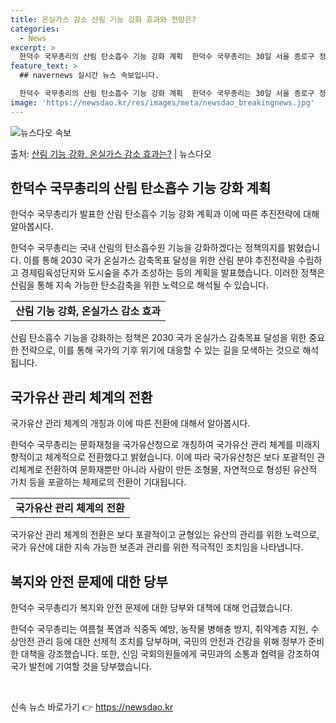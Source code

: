 ```yaml
---
title: 온실가스 감소 산림 기능 강화 효과와 전망은?
categories:
  - News
excerpt: >
  한덕수 국무총리의 산림 탄소흡수 기능 강화 계획  한덕수 국무총리는 30일 서울 종로구 정부서울청사에서 열린…
feature_text: >
  ## navernews 실시간 뉴스 속보입니다.

  한덕수 국무총리의 산림 탄소흡수 기능 강화 계획  한덕수 국무총리는 30일 서울 종로구 정부서울청사에서 열린…
image: 'https://newsdao.kr/res/images/meta/newsdao_breakingnews.jpg'
---
```


![뉴스다오 속보](https://newsdao.kr/res/images/meta/newsdao_breakingnews.jpg)

<p>출처: <a href="https://newsdao.kr/3992" rel="dofollow">산림 기능 강화, 온실가스 감소 효과는?</a> | 뉴스다오</p>

<h2 data-ke-size="size26">한덕수 국무총리의 산림 탄소흡수 기능 강화 계획</h2>
한덕수 국무총리가 발표한 산림 탄소흡수 기능 강화 계획과 이에 따른 추진전략에 대해 알아봅시다.

<p data-ke-size="size16">한덕수 국무총리는 국내 산림의 탄소흡수원 기능을 강화하겠다는 정책의지를 밝혔습니다. 이를 통해 2030 국가 온실가스 감축목표 달성을 위한 산림 분야 추진전략을 수립하고 경제림육성단지와 도시숲을 추가 조성하는 등의 계획을 발표했습니다. 이러한 정책은 산림을 통해 지속 가능한 탄소감축을 위한 노력으로 해석될 수 있습니다.</p>

<table>
  <tr>
    <td style="text-align: center; height: 17px;"><b>산림 기능 강화, 온실가스 감소 효과</b></td>
  </tr>
</table>

<p data-ke-size="size16">산림 탄소흡수 기능을 강화하는 정책은 2030 국가 온실가스 감축목표 달성을 위한 중요한 전략으로, 이를 통해 국가의 기후 위기에 대응할 수 있는 길을 모색하는 것으로 해석됩니다.</p>

<h2 data-ke-size="size26">국가유산 관리 체계의 전환</h2>
국가유산 관리 체계의 개칭과 이에 따른 전환에 대해서 알아봅시다.

<p data-ke-size="size16">한덕수 국무총리는 문화재청을 국가유산청으로 개칭하여 국가유산 관리 체계를 미래지향적이고 체계적으로 전환했다고 밝혔습니다. 이에 따라 국가유산청은 보다 포괄적인 관리체계로 전환하여 문화재뿐만 아니라 사람이 만든 조형물, 자연적으로 형성된 유산적 가치 등을 포괄하는 체제로의 전환이 기대됩니다.<p>

<table>
  <tr>
    <td style="text-align: center; height: 17px;"><b>국가유산 관리 체계의 전환</b></td>
  </tr>
</table>

<p data-ke-size="size16">국가유산 관리 체계의 전환은 보다 포괄적이고 균형있는 유산의 관리를 위한 노력으로, 국가 유산에 대한 지속 가능한 보존과 관리를 위한 적극적인 조치임을 나타냅니다.</p>

<h2 data-ke-size="size26">복지와 안전 문제에 대한 당부</h2>
한덕수 국무총리가 복지와 안전 문제에 대한 당부와 대책에 대해 언급했습니다.

<p data-ke-size="size16">한덕수 국무총리는 여름철 폭염과 식중독 예방, 농작물 병해충 방지, 취약계층 지원, 수상안전 관리 등에 대한 선제적 조치를 당부하며, 국민의 안전과 건강을 위해 정부가 준비한 대책을 강조했습니다. 또한, 신임 국회의원들에게 국민과의 소통과 협력을 강조하여 국가 발전에 기여할 것을 당부했습니다.</p>

<p data-ke-size="size16">&nbsp;</p> 

신속 뉴스 바로가기 👉 <a href="https://newsdao.kr" rel="dofollow">https://newsdao.kr</a>


